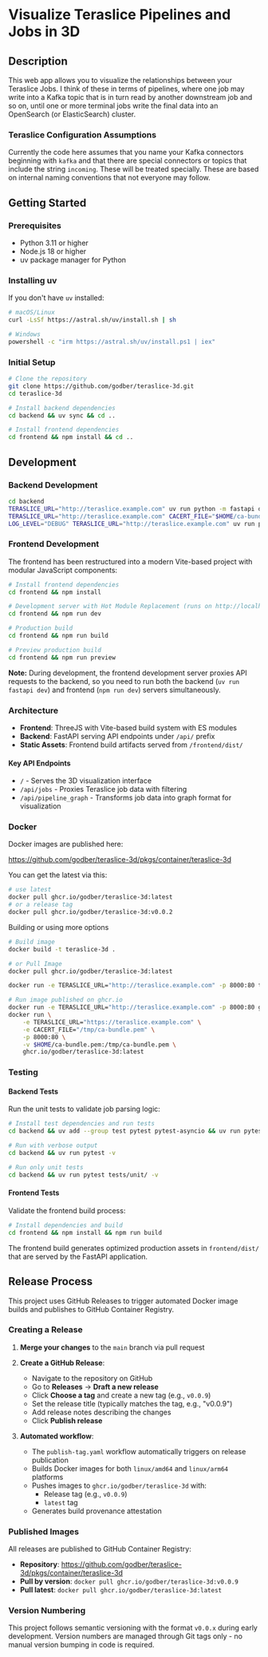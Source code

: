 # Visualize Teraslice Pipelines and Jobs in 3D

## Description

This web app allows you to visualize the relationships between your Teraslice
Jobs.  I think of these in terms of pipelines, where one job may write into a
Kafka topic that is in turn read by another downstream job and so on, until one
or more terminal jobs write the final data into an OpenSearch (or ElasticSearch)
cluster.

### Teraslice Configuration Assumptions

Currently the code here assumes that you name your Kafka connectors beginning
with `kafka` and that there are special connectors or topics that include the
string `incoming`.  These will be treated specially.  These are based on
internal naming conventions that not everyone may follow.

## Getting Started

### Prerequisites

* Python 3.11 or higher
* Node.js 18 or higher
* uv package manager for Python

### Installing uv

If you don't have `uv` installed:

```bash
# macOS/Linux
curl -LsSf https://astral.sh/uv/install.sh | sh

# Windows
powershell -c "irm https://astral.sh/uv/install.ps1 | iex"
```

### Initial Setup

```bash
# Clone the repository
git clone https://github.com/godber/teraslice-3d.git
cd teraslice-3d

# Install backend dependencies
cd backend && uv sync && cd ..

# Install frontend dependencies
cd frontend && npm install && cd ..
```

## Development

### Backend Development

```bash
cd backend
TERASLICE_URL="http://teraslice.example.com" uv run python -m fastapi dev
TERASLICE_URL="http://teraslice.example.com" CACERT_FILE="$HOME/ca-bundle.pem" uv run python -m fastapi dev
LOG_LEVEL="DEBUG" TERASLICE_URL="http://teraslice.example.com" uv run python -m fastapi dev
```

### Frontend Development

The frontend has been restructured into a modern Vite-based project with modular JavaScript components:

```bash
# Install frontend dependencies
cd frontend && npm install

# Development server with Hot Module Replacement (runs on http://localhost:5173)
cd frontend && npm run dev

# Production build
cd frontend && npm run build

# Preview production build
cd frontend && npm run preview
```

**Note:** During development, the frontend development server proxies API requests to the backend, so you need to run both the backend (`uv run fastapi dev`) and frontend (`npm run dev`) servers simultaneously.

### Architecture

- **Frontend**: ThreeJS with Vite-based build system with ES modules
- **Backend**: FastAPI serving API endpoints under `/api/` prefix
- **Static Assets**: Frontend build artifacts served from `/frontend/dist/`

#### Key API Endpoints

- `/` - Serves the 3D visualization interface
- `/api/jobs` - Proxies Teraslice job data with filtering
- `/api/pipeline_graph` - Transforms job data into graph format for visualization

### Docker

Docker images are published here:

https://github.com/godber/teraslice-3d/pkgs/container/teraslice-3d

You can get the latest via this:

```bash
# use latest
docker pull ghcr.io/godber/teraslice-3d:latest
# or a release tag
docker pull ghcr.io/godber/teraslice-3d:v0.0.2
```

Building or using more options

```bash
# Build image
docker build -t teraslice-3d .

# or Pull Image
docker pull ghcr.io/godber/teraslice-3d:latest

docker run -e TERASLICE_URL="http://teraslice.example.com" -p 8000:80 teraslice-3d

# Run image published on ghcr.io
docker run -e TERASLICE_URL="http://teraslice.example.com" -p 8000:80 ghcr.io/godber/teraslice-3d:latest
docker run \
    -e TERASLICE_URL="https://teraslice.example.com" \
    -e CACERT_FILE="/tmp/ca-bundle.pem" \
    -p 8000:80 \
    -v $HOME/ca-bundle.pem:/tmp/ca-bundle.pem \
    ghcr.io/godber/teraslice-3d:latest
```

### Testing

#### Backend Tests

Run the unit tests to validate job parsing logic:

```bash
# Install test dependencies and run tests
cd backend && uv add --group test pytest pytest-asyncio && uv run pytest && cd -

# Run with verbose output
cd backend && uv run pytest -v

# Run only unit tests
cd backend && uv run pytest tests/unit/ -v
```

#### Frontend Tests

Validate the frontend build process:

```bash
# Install dependencies and build
cd frontend && npm install && npm run build
```

The frontend build generates optimized production assets in `frontend/dist/` that are served by the FastAPI application.

## Release Process

This project uses GitHub Releases to trigger automated Docker image builds and publishes to GitHub Container Registry.

### Creating a Release

1. **Merge your changes** to the `main` branch via pull request

2. **Create a GitHub Release**:
   - Navigate to the repository on GitHub
   - Go to **Releases** → **Draft a new release**
   - Click **Choose a tag** and create a new tag (e.g., `v0.0.9`)
   - Set the release title (typically matches the tag, e.g., "v0.0.9")
   - Add release notes describing the changes
   - Click **Publish release**

3. **Automated workflow**:
   - The `publish-tag.yaml` workflow automatically triggers on release publication
   - Builds Docker images for both `linux/amd64` and `linux/arm64` platforms
   - Pushes images to `ghcr.io/godber/teraslice-3d` with:
     - Release tag (e.g., `v0.0.9`)
     - `latest` tag
   - Generates build provenance attestation

### Published Images

All releases are published to GitHub Container Registry:

- **Repository**: https://github.com/godber/teraslice-3d/pkgs/container/teraslice-3d
- **Pull by version**: `docker pull ghcr.io/godber/teraslice-3d:v0.0.9`
- **Pull latest**: `docker pull ghcr.io/godber/teraslice-3d:latest`

### Version Numbering

This project follows semantic versioning with the format `v0.0.x` during early development. Version numbers are managed through Git tags only - no manual version bumping in code is required.

